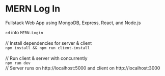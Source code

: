 # MERN Log In
Fullstack Web App using MongoDB, Express, React, and Node.js

`cd` into `MERN-Login`</br></br>
// Install dependencies for server & client </br>
`npm install && npm run client-install` </br></br>
// Run client & server with concurrently </br>
`npm run dev` </br>
// Server runs on http://localhost:5000 and client on http://localhost:3000
